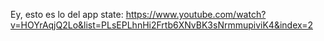 Ey, esto es lo del app state: https://www.youtube.com/watch?v=HOYrAqjQ2Lo&list=PLsEPLhnHi2Frtb6XNvBK3sNrmmupiviK4&index=2

